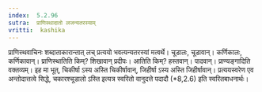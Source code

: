 ```yaml
---
index:  5.2.96
sutra:  प्राणिस्थादातो लजन्यतरस्याम्
vritti:  kashika 
---
```


प्राणिस्थवाचिनः शब्दाताकारान्तात् लच् प्रत्ययो भवत्यन्यतरस्यां मत्वर्थे। चूडालः, चूडावान्। कर्णिकालः, कर्णिकावान्। प्राणिस्थातिति किम्? शिखावान् प्रदीपः। आतिति किम्? हस्तवान्। पादवान्। प्राण्यङ्गादिति वक्तव्यम्। इह मा भूत्, चिकीर्षा ऽस्य अस्ति चिकीर्षावान्, जिहीर्षा ऽस्य अस्ति जिहीर्षावान्। प्रत्ययस्वरेण एव अन्तोदात्तत्वे सिद्धे, चकारश्चूडालो ऽस्ति इत्यत्र स्वरितो वानुदत्ते पदादौ (*8,2.6) इति स्वरितबाधनार्थः।


